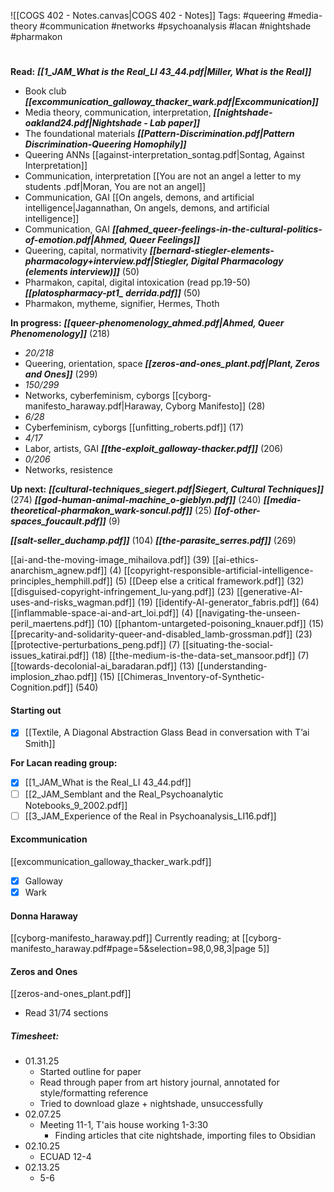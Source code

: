 ![[COGS 402 - Notes.canvas|COGS 402 - Notes]]
Tags: 
#queering
#media-theory
#communication
#networks
#psychoanalysis
#lacan
#nightshade
#pharmakon
#
**Read:**
***[[1_JAM_What is the Real_LI 43_44.pdf|Miller, What is the Real]]***
- Book club
***[[excommunication_galloway_thacker_wark.pdf|Excommunication]]***
- Media theory, communication, interpretation, 
***[[nightshade-oakland24.pdf|Nightshade - Lab paper]]***
- The foundational materials
***[[Pattern-Discrimination.pdf|Pattern Discrimination-Queering Homophily]]***
- Queering ANNs
[[against-interpretation_sontag.pdf|Sontag, Against Interpretation]]
- Communication, interpretation
[[You are not an angel a letter to my students .pdf|Moran, You are not an angel]]
- Communication, GAI
[[On angels, demons, and artificial intelligence|Jagannathan, On angels, demons, and artificial intelligence]]
- Communication, GAI 
***[[ahmed_queer-feelings-in-the-cultural-politics-of-emotion.pdf|Ahmed, Queer Feelings]]*** 
- Queering, capital, normativity
***[[bernard-stiegler-elements-pharmacology+interview.pdf|Stiegler, Digital Pharmacology (elements interview)]]*** (50)
- Pharmakon, capital, digital intoxication (read pp.19-50)
***[[platospharmacy-pt1_ derrida.pdf]]*** (50)
- Pharmakon, mytheme, signifier, Hermes, Thoth 

**In progress:**
***[[queer-phenomenology_ahmed.pdf|Ahmed, Queer Phenomenology]]*** (218)
- *20/218* 
- Queering, orientation, space
***[[zeros-and-ones_plant.pdf|Plant, Zeros and Ones]]*** (299)
- *150/299*
- Networks, cyberfeminism, cyborgs
[[cyborg-manifesto_haraway.pdf|Haraway, Cyborg Manifesto]] (28)
- *6/28*
- Cyberfeminism, cyborgs
[[unfitting_roberts.pdf]] (17)
- *4/17*
- Labor, artists, GAI
***[[the-exploit_galloway-thacker.pdf]]*** (206)
- *0/206*
- Networks, resistence


**Up next:** 
***[[cultural-techniques_siegert.pdf|Siegert, Cultural Techniques]]***  (274)
***[[god-human-animal-machine_o-gieblyn.pdf]]***  (240)
***[[media-theoretical-pharmakon_wark-soncul.pdf]]***  (25)
***[[of-other-spaces_foucault.pdf]]*** (9)

***[[salt-seller_duchamp.pdf]]*** (104)
***[[the-parasite_serres.pdf]]*** (269)

[[ai-and-the-moving-image_mihailova.pdf]] (39)
[[ai-ethics-anarchism_agnew.pdf]] (4)
[[copyright-responsible-artificial-intelligence-principles_hemphill.pdf]] (5)
[[Deep else a critical framework.pdf]] (32)
[[disguised-copyright-infringement_lu-yang.pdf]] (23)
[[generative-AI-uses-and-risks_wagman.pdf]] (19)
[[identify-AI-generator_fabris.pdf]] (64)
[[inflammable-space-ai-and-art_loi.pdf]] (4)
[[navigating-the-unseen-peril_maertens.pdf]] (10)
[[phantom-untargeted-poisoning_knauer.pdf]] (15)
[[precarity-and-solidarity-queer-and-disabled_lamb-grossman.pdf]] (23)
[[protective-perturbations_peng.pdf]] (7)
[[situating-the-social-issues_katirai.pdf]] (18)
[[the-medium-is-the-data-set_mansoor.pdf]] (7)
[[towards-decolonial-ai_baradaran.pdf]] (13)
[[understanding-implosion_zhao.pdf]] (15)
[[Chimeras_Inventory-of-Synthetic-Cognition.pdf]] (540)

#### Starting out
- [x] [[Textile, A Diagonal Abstraction Glass Bead in conversation with T’ai Smith]]

**For Lacan reading group:**
- [x] [[1_JAM_What is the Real_LI 43_44.pdf]]
- [ ] [[2_JAM_Semblant and the Real_Psychoanalytic Notebooks_9_2002.pdf]]
- [ ] [[3_JAM_Experience of the Real in Psychoanalysis_LI16.pdf]]

#### Excommunication
[[excommunication_galloway_thacker_wark.pdf]] 
- [x] Galloway 
- [x] Wark
#### Donna Haraway
[[cyborg-manifesto_haraway.pdf]]
	Currently reading; at [[cyborg-manifesto_haraway.pdf#page=5&selection=98,0,98,3|page 5]]

#### Zeros and Ones
[[zeros-and-ones_plant.pdf]]
- Read 31/74 sections 


##### Timesheet:
- 01.31.25
	- Started outline for paper 
	- Read through paper from art history journal, annotated for style/formatting reference
	- Tried to download glaze + nightshade, unsuccessfully 
- 02.07.25
	- Meeting 11-1, T'ais house working 1-3:30
		- Finding articles that cite nightshade, importing files to Obsidian
- 02.10.25
	- ECUAD 12-4
- 02.13.25
	- 5-6
